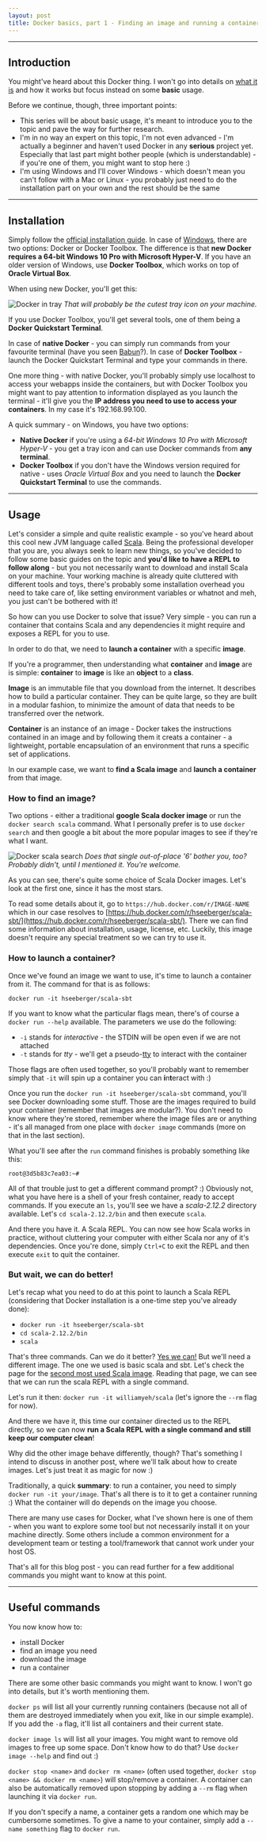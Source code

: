 ```yaml
---
layout: post
title: Docker basics, part 1 - Finding an image and running a container
---
```


---
## Introduction

You might've heard about this Docker thing. I won't go into details on [what it is](https://www.docker.com/what-docker) and how it works but focus instead on some **basic** usage.

Before we continue, though, three important points:
- This series will be about basic usage, it's meant to introduce you to the topic and pave the way for further research.
- I'm in no way an expert on this topic, I'm not even advanced - I'm actually a beginner and haven't used Docker in any **serious** project yet. Especially that last part might bother people (which is understandable) - if you're one of them, you might want to stop here :)
- I'm using Windows and I'll cover Windows - which doesn't mean you can't follow with a Mac or Linux - you probably just need to do the installation part on your own and the rest should be the same

---
## Installation

Simply follow the [official installation guide](https://docs.docker.com/engine/installation/). In case of [Windows](https://docs.docker.com/docker-for-windows/install/), there are two options: Docker or Docker Toolbox. The difference is that **new Docker requires a 64-bit Windows 10 Pro with Microsoft Hyper-V**. If you have an older version of Windows, use **Docker Toolbox**, which works on top of **Oracle Virtual Box**.

When using new Docker, you'll get this:

![Docker in tray]({{site.baseurl}}/public/images/docker_tray.png)
*That will probably be the cutest tray icon on your machine.*

If you use Docker Toolbox, you'll get several tools, one of them being a **Docker Quickstart Terminal**.

In case of **native Docker** - you can simply run commands from your favourite terminal (have you seen [Babun](http://babun.github.io/)?). In case of **Docker Toolbox** - launch the Docker Quickstart Terminal and type your commands in there.

One more thing - with native Docker, you'll probably simply use localhost to access your webapps inside the containers, but with Docker Toolbox you might want to pay attention to information displayed as you launch the terminal - it'll give you the **IP address you need to use to access your containers**. In my case it's 192.168.99.100.

A quick summary - on Windows, you have two options:
- **Native Docker** if you're using a *64-bit Windows 10 Pro with Microsoft Hyper-V* - you get a tray icon and can use Docker commands from **any terminal**.
- **Docker Toolbox** if you don't have the Windows version required for native - uses *Oracle Virtual Box* and you need to launch the **Docker Quickstart Terminal** to use the commands.

---
## Usage

Let's consider a simple and quite realistic example - so you've heard about this cool new JVM language called [Scala](https://www.scala-lang.org/). Being the professional developer that you are, you always seek to learn new things, so you've decided to follow some basic guides on the topic and **you'd like to have a REPL to follow along** - but you not necessarily want to download and install Scala on your machine. Your working machine is already quite cluttered with different tools and toys, there's probably some installation overhead you need to take care of, like setting environment variables or whatnot and meh, you just can't be bothered with it!

So how can you use Docker to solve that issue? Very simple - you can run a container that contains Scala and any dependencies it might require and exposes a REPL for you to use.

In order to do that, we need to **launch a container** with a specific **image**.

If you're a programmer, then understanding what **container** and **image** are is simple: **container** to **image** is like an **object** to a **class**.

**Image** is an immutable file that you download from the internet. It describes how to build a particular container. They can be quite large, so they are built in a modular fashion, to minimize the amount of data that needs to be transferred over the network.

**Container** is an instance of an image - Docker takes the instructions contained in an image and by following them it creats a container - a lightweight, portable encapsulation of an environment that runs a specific set of applications.

In our example case, we want to **find a Scala image** and **launch a container** from that image.

### How to find an image?

Two options - either a traditional **google Scala docker image** or run the `docker search scala` command. What I personally prefer is to use `docker search` and then google a bit about the more popular images to see if they're what I want.

![Docker scala search]({{site.baseurl}}/public/images/docker_search.png)
*Does that single out-of-place '6' bother you, too? Probably didn't, until I mentioned it. You're welcome.*

As you can see, there's quite some choice of Scala Docker images. Let's look at the first one, since it has the most stars.

To read some details about it, go to `https://hub.docker.com/r/IMAGE-NAME` which in our case resolves to [https://hub.docker.com/r/hseeberger/scala-sbt/](https://hub.docker.com/r/hseeberger/scala-sbt/). There we can find some information about installation, usage, license, etc. Luckily, this image doesn't require any special treatment so we can try to use it.

### How to launch a container?

Once we've found an image we want to use, it's time to launch a container from it. The command for that is as follows:

`docker run -it hseeberger/scala-sbt`

If you want to know what the particular flags mean, there's of course a `docker run --help` available. The parameters we use do the following:
- `-i` stands for *interactive* - the STDIN will be open even if we are not attached
- `-t` stands for *tty* - we'll get a pseudo-[tty](https://en.wikipedia.org/wiki/TTY) to interact with the container

Those flags are often used together, so you'll probably want to remember simply that `-it` will spin up a container you can **i**n**t**eract with :)

Once you run the `docker run -it hseeberger/scala-sbt` command, you'll see Docker downloading some stuff. Those are the images required to build your container (remember that images are modular?). You don't need to know where they're stored, remember where the image files are or anything - it's all managed from one place with `docker image` commands (more on that in the last section).

What you'll see after the `run` command finishes is probably something like this:

`root@3d5b83c7ea03:~# `

All of that trouble just to get a different command prompt? :) Obviously not, what you have here is a shell of your fresh container, ready to accept commands. If you execute an `ls`, you'll see we have a *scala-2.12.2* directory available. Let's `cd scala-2.12.2/bin` and then execute `scala`.

And there you have it. A Scala REPL. You can now see how Scala works in practice, without cluttering your computer with either Scala nor any of it's dependencies. Once you're done, simply `Ctrl+C` to exit the REPL and then execute `exit` to quit the container.

### But wait, we can do better!

Let's recap what you need to do at this point to launch a Scala REPL (considering that Docker installation is a one-time step you've already done):
- `docker run -it hseeberger/scala-sbt`
- `cd scala-2.12.2/bin`
- `scala`

That's three commands. Can we do it better? [Yes we can!](http://www.theblaze.com/wp-content/uploads/2012/01/obama-yes-we-can_04-nov-08.jpg) But we'll need a different image. The one we used is basic scala and sbt. Let's check the page for the [second most used Scala image](https://hub.docker.com/r/williamyeh/scala/). Reading that page, we can see that we can run the scala REPL with a single command.

Let's run it then: `docker run -it williamyeh/scala` (let's ignore the `--rm` flag for now).

And there we have it, this time our container directed us to the REPL directly, so we can now **run a Scala REPL with a single command and still keep our computer clean**!

Why did the other image behave differently, though? That's something I intend to discuss in another post, where we'll talk about how to create images. Let's just treat it as magic for now :)

Traditionally, a quick **summary**: to run a container, you need to simply `docker run -it your/image`. That's all there is to it to get a container running :) What the container will do depends on the image you choose.

There are many use cases for Docker, what I've shown here is one of them - when you want to explore some tool but not necessarily install it on your machine directly. Some others include a common environment for a development team or testing a tool/framework that cannot work under your host OS.

That's all for this blog post - you can read further for a few additional commands you might want to know at this point.

---
## Useful commands

You now know how to:
- install Docker
- find an image you need
- download the image
- run a container

There are some other basic commands you might want to know. I won't go into details, but it's worth mentioning them.

`docker ps` will list all your currently running containers (because not all of them are destroyed immediately when you exit, like in our simple example). If you add the `-a` flag, it'll list all containers and their current state.

`docker image ls` will list all your images. You might want to remove old images to free up some space. Don't know how to do that? Use `docker image --help` and find out :)

`docker stop <name>` and `docker rm <name>` (often used together, `docker stop <name> && docker rm <name>`) will stop/remove a container. A container can also be automatically removed upon stopping by adding a `--rm` flag when launching it via `docker run`.

If you don't specify a name, a container gets a random one which may be cumbersome sometimes. To give a name to your container, simply add a `--name something` flag to `docker run`.